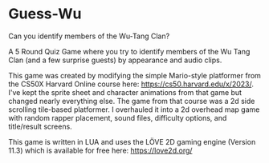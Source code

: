 # Guess-Wu
Can you identify members of the Wu-Tang Clan?

A 5 Round Quiz Game where you try to identify members of the Wu Tang Clan 
(and a few surprise guests) by appearance and audio clips.

This game was created by modifying the simple Mario-style platformer from the 
CS50X Harvard Online course here: https://cs50.harvard.edu/x/2023/. 
I've kept the sprite sheet and character animations from that game but changed 
nearly everything else. The game from that course was a 2d side scrolling 
tile-based platformer. I overhauled it into a 2d overhead map game with 
random rapper placement, sound files, difficulty options, and title/result screens.

This game is written in LUA and uses the LÖVE 2D gaming engine (Version 11.3) which is 
available for free here: https://love2d.org/
